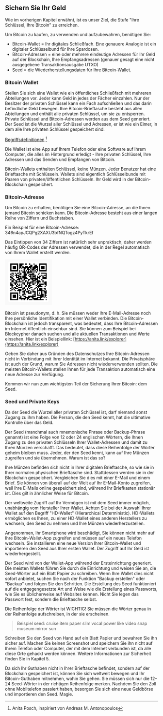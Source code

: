 ## Sichern Sie Ihr Geld

Wie im vorherigen Kapitel erwähnt, ist es unser Ziel, die Stufe "Ihre Schlüssel, Ihre Bitcoin" zu erreichen.

Um Bitcoin zu kaufen, zu verwenden und aufzubewahren, benötigen Sie:

* Bitcoin-Wallet = Ihr digitales Schließfach. Eine genauere Analogie ist ein digitaler Schlüsselbund für Ihre Spardosen.
* Bitcoin-Adressen = eine oder mehrere eindeutige Adressen für Ihr Geld auf der Blockchain, Ihre Empfangsadressen (genauer gesagt eine nicht ausgegebene Transaktionsausgabe UTXO)
* Seed = die Wiederherstellungsdaten für Ihre Bitcoin-Wallet.

### Bitcoin Wallet
Stellen Sie sich eine Wallet wie ein öffentliches Schließfach mit mehreren Abteilungen vor. Jeder kann Geld in jedes der Fächer einzahlen. Nur der Besitzer der privaten Schlüssel kann ein Fach aufschließen und das darin befindliche Geld bewegen. Ihre Bitcoin-Brieftasche besteht aus allen Abteilungen und enthält alle privaten Schlüssel, um sie zu entsperren. Private Schlüssel und Bitcoin-Adressen werden aus dem Seed generiert. Der Seed ist die Wurzel aller Schlüssel und Adressen, er ist wie ein Eimer, in dem alle Ihre privaten Schlüssel gespeichert sind.

[Begriffsdefinitionen](assets/_seed-postbox.png) [^69]

Die Wallet ist eine App auf Ihrem Telefon oder eine Software auf Ihrem Computer, die alles im Hintergrund erledigt - Ihre privaten Schlüssel, Ihre Adressen und das Senden und Empfangen von Bitcoin.

Bitcoin-Wallets enthalten Schlüssel, keine Münzen. Jeder Benutzer hat eine Brieftasche mit Schlüsseln. Wallets sind eigentlich Schlüsselbunde mit Paaren von privaten/öffentlichen Schlüsseln. Ihr Geld wird in der Bitcoin-Blockchain gespeichert.

### Bitcoin-Adresse
Um Bitcoin zu erhalten, benötigen Sie eine Bitcoin-Adresse, an die Ihnen jemand Bitcoin schicken kann. Die Bitcoin-Adresse besteht aus einer langen Reihe von Ziffern und Buchstaben.

Ein Beispiel für eine Bitcoin-Adresse: 346n4apJCQPg2XAXU3bfNQTogz4PyTkrEf

Das Eintippen von 34 Ziffern ist natürlich sehr unpraktisch, daher werden häufig QR-Codes der Adressen verwendet, die in der Regel automatisch von Ihrem Wallet erstellt werden.

![BTC-Adresse als QR-Code](assets/_address-book.PNG)

Bitcoin ist pseudonym, d. h. Sie müssen weder Ihre E-Mail-Adresse noch Ihre persönliche Identifikation mit einer Wallet verbinden. Die Bitcoin-Blockchain ist jedoch transparent, was bedeutet, dass Ihre Bitcoin-Adressen im Internet öffentlich einsehbar sind. Sie können zum Beispiel bei Blockcypher danach suchen und alle aktuellen Transaktionen und Werte einsehen. Hier ist ein Beispiellink: [https://anita.link/explorer](https://anita.link/explorer)

Geben Sie daher aus Gründen des Datenschutzes Ihre Bitcoin-Adressen nicht in Verbindung mit Ihrer Identität im Internet bekannt. Die Privatsphäre ist auch der Grund, warum Sie Adressen nicht wiederverwenden sollten. Die meisten Bitcoin-Wallets stellen Ihnen für jede Transaktion automatisch eine neue Adresse zur Verfügung.

Kommen wir nun zum wichtigsten Teil der Sicherung Ihrer Bitcoin: dem Seed.

### Seed und Private Keys

Da der Seed die Wurzel aller privaten Schlüssel ist, darf niemand sonst Zugang zu ihm haben. Die Person, die den Seed kennt, hat die ultimative Kontrolle über das Geld.

Der Seed (manchmal auch mnemonische Phrase oder Backup-Phrase genannt) ist eine Folge von 12 oder 24 englischen Wörtern, die Ihnen Zugang zu den privaten Schlüsseln Ihrer Wallet-Adressen und damit zu Ihren Münzen verschafft. Das bedeutet, dass diese Reihenfolge der Wörter geheim bleiben muss. Jeder, der den Seed kennt, kann auf Ihre Münzen zugreifen und sie übernehmen. Warum ist das so?

Ihre Münzen befinden sich nicht in Ihrer digitalen Brieftasche, so wie sie in Ihrer normalen physischen Brieftasche sind. Stattdessen werden sie in der Blockchain gespeichert. Vergleichen Sie dies mit einer E-Mail und einem Brief. Sie können von überall auf der Welt auf Ihr E-Mail-Konto zugreifen, weil Ihre E-Mails online gespeichert sind, während Ihr Briefkasten stationär ist. Dies gilt in ähnlicher Weise für Bitcoin.

Der weltweite Zugriff auf Ihr Vermögen ist mit dem Seed immer möglich, unabhängig vom Hersteller Ihrer Wallet. Achten Sie bei der Auswahl Ihrer Wallet auf den Begriff "HD-Wallet" (Hierarchical Deterministic). HD-Wallets ermöglichen es Ihnen, zu einer HD-Wallet eines anderen Herstellers zu wechseln, den Seed zu nehmen und Ihre Münzen wiederherzustellen.

Angenommen, Ihr Smartphone wird beschädigt, Sie können nicht mehr auf Ihre Bitcoin-Wallet-App zugreifen und müssen auf ein neues Telefon wechseln. Sie installieren eine neue Version Ihrer Bitcoin-Wallet und importieren den Seed aus Ihrer ersten Wallet. Der Zugriff auf Ihr Geld ist wiederhergestellt.

Der Seed wird von der Wallet-App während der Ersteinrichtung generiert. Die meisten Wallets führen Sie durch die Einrichtung und weisen Sie an, die Seed-Wörter auf ein Blatt Papier zu schreiben. Wenn Ihre Wallet dies nicht sofort anbietet, suchen Sie nach der Funktion "Backup erstellen" oder "Backup" und folgen Sie den Schritten. Die Erstellung des Seed funktioniert auf die entgegengesetzte Art und Weise wie die Erstellung eines Passworts, wie Sie es üblicherweise auf Websites kennen. Nicht Sie legen das Passwort fest, sondern die Brieftasche selbst.

Die Reihenfolge der Wörter ist WICHTIG! Sie müssen die Wörter genau in der Reihenfolge aufschreiben, in der sie erscheinen.

> Beispiel seed: cruise item paper slim vocal power like video snap museum mirror sun

Schreiben Sie den Seed von Hand auf ein Blatt Papier und bewahren Sie ihn sicher auf. Machen Sie keinen Screenshot und speichern Sie ihn nicht auf Ihrem Telefon oder Computer, der mit dem Internet verbunden ist, da alle diese Orte gehackt werden können. Weitere Informationen zur Sicherheit finden Sie in Kapitel 5.

Da sich Ihr Guthaben nicht in Ihrer Brieftasche befindet, sondern auf der Blockchain gespeichert ist, können Sie sich weltweit bewegen und Ihr Bitcoin-Guthaben mitnehmen, wohin Sie gehen. Sie müssen sich nur die 12–24 Seed-Wörter in der richtigen Reihenfolge merken. Nachdem Sie den Zoll ohne Mobiltelefon passiert haben, besorgen Sie sich eine neue Geldbörse und importieren den Seed. Magie.

[^69]: Anita Posch, inspiriert von Andreas M. Antonopoulos
